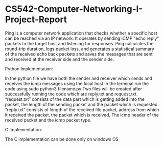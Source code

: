# CS542-Computer-Networking-I-Project-Report

Ping is a computer network application that checks whether a specific host can be reached via an IP network. It operates by sending ICMP "echo reply" packets to the target host and listening for responses. Ping calculates the round-trip duration, logs packet loss, and generates a statistical summary of the received echo back packets and saves the messages that are sent and received at the receiver side and the sender side.

Python Implementation:

In the python file we have both the sender and receiver which sends and receives the icmp messages using the local host
In the terminal run the code using sudo python3 filename.py
Two files will be created after successfully running the code which are reply.txt and request.txt.
“request.txt” consists of the data part which is getting added into the packet, the length of the sending packet and the packet which is requested. “reply.txt” consists of length of the received file packet, address from which it received the packet, the packet which is received, The icmp header of the received packet and the icmp packet type.


C Implementation:

The C implementation can be done only on windows OS
